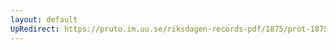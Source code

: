 ```yaml
---
layout: default
UpRedirect: https://pruto.im.uu.se/riksdagen-records-pdf/1875/prot-1875--ak--029/prot-1875--ak--029_049.pdf
---
```

